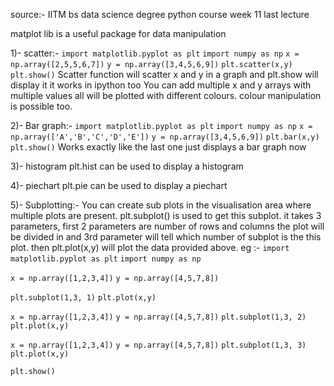 source:- IITM bs data science degree python course week 11 last lecture

matplot lib is a useful package for data manipulation 

1)- scatter:- 
`import matplotlib.pyplot as plt`
`import numpy as np`
`x = np.array([2,5,5,6,7])`
`y = np.array([3,4,5,6,9])`
`plt.scatter(x,y)`
`plt.show()`
Scatter function will scatter x and y in a graph and plt.show will display it
it works in ipython too
You can add multiple x and y arrays with multiple values all will be plotted with different colours. colour manipulation is possible too.

2)- Bar graph:-
`import matplotlib.pyplot as plt`
`import numpy as np`
`x = np.array(['A','B','C','D','E'])`
`y = np.array([3,4,5,6,9])`
`plt.bar(x,y)`
`plt.show()`
Works exactly like the last one just displays a bar graph now

3)- histogram
plt.hist can be used to display a histogram

4)- piechart
plt.pie can be used to display a piechart

5)- Subplotting:- You can create sub plots in the visualisation area where multiple plots are present. plt.subplot() is used to get this subplot. it takes 3 parameters, first 2 parameters are number of rows and columns the plot will be divided in and 3rd parameter will tell which number of subplot is the this plot. then plt.plot(x,y) will plot the data provided above.
eg :- 
`import matplotlib.pyplot as plt`
`import numpy as np`

`x = np.array([1,2,3,4])`
`y = np.array([4,5,7,8])`

`plt.subplot(1,3, 1)`
`plt.plot(x,y)`

`x = np.array([1,2,3,4])`
`y = np.array([4,5,7,8])` 
`plt.subplot(1,3, 2)`
`plt.plot(x,y)`

`x = np.array([1,2,3,4])`
`y = np.array([4,5,7,8])`
`plt.subplot(1,3, 3)`
`plt.plot(x,y)`

`plt.show()`